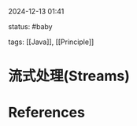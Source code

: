 2024-12-13    01:41

status: #baby 

tags: [[Java]], [[Principle]]


# 流式处理(Streams)




# References
